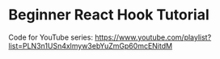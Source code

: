 # Beginner React Hook Tutorial

Code for YouTube series: https://www.youtube.com/playlist?list=PLN3n1USn4xlmyw3ebYuZmGp60mcENitdM
